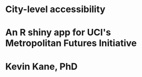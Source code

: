 # City-level accessibility
# An R shiny app for UCI's Metropolitan Futures Initiative
# Kevin Kane, PhD
